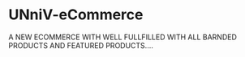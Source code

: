 # UNniV-eCommerce
 A NEW ECOMMERCE WITH WELL FULLFILLED WITH ALL BARNDED PRODUCTS AND FEATURED PRODUCTS....
